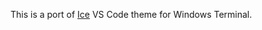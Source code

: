 This is a port of [Ice](https://marketplace.visualstudio.com/items?itemName=a5hk.ice) VS Code theme for Windows Terminal.
